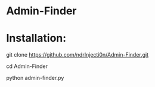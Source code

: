 # Admin-Finder

# Installation:

git clone https://github.com/ndrInjecti0n/Admin-Finder.git

cd Admin-Finder

python admin-finder.py
